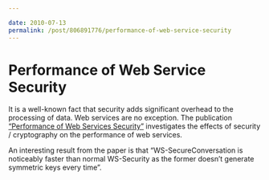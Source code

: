 ```yaml
---

date: 2010-07-13
permalink: /post/806891776/performance-of-web-service-security
---
```


# Performance of Web Service Security

It is a well-known fact that security adds significant overhead to the processing of data. Web services are no exception. The publication [“Performance of Web Services Security”](http://grids.ucs.indiana.edu/ptliupages/publications/WSSPerf.pdf) investigates the effects of security / cryptography on the performance of web services.

An interesting  result from the paper is that “WS-SecureConversation is noticeably faster than normal WS-Security as the former doesn’t generate symmetric keys every time”.